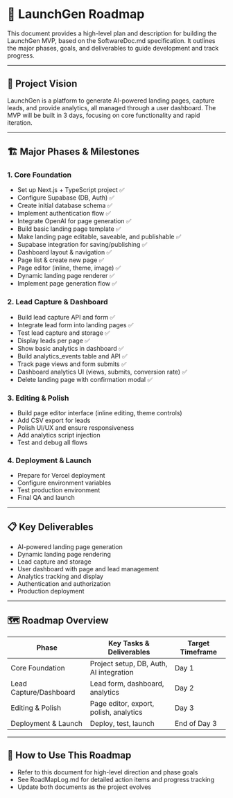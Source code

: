 # 🚀 LaunchGen Roadmap

This document provides a high-level plan and description for building the LaunchGen MVP, based on the SoftwareDoc.md specification. It outlines the major phases, goals, and deliverables to guide development and track progress.

---

## 🎯 Project Vision

LaunchGen is a platform to generate AI-powered landing pages, capture leads, and provide analytics, all managed through a user dashboard. The MVP will be built in 3 days, focusing on core functionality and rapid iteration.

---

## 🏗️ Major Phases & Milestones

### 1. Core Foundation
- Set up Next.js + TypeScript project ✅
- Configure Supabase (DB, Auth) ✅
- Create initial database schema ✅
- Implement authentication flow ✅
- Integrate OpenAI for page generation ✅
- Build basic landing page template ✅
- Make landing page editable, saveable, and publishable ✅
- Supabase integration for saving/publishing ✅
- Dashboard layout & navigation ✅
- Page list & create new page ✅
- Page editor (inline, theme, image) ✅
- Dynamic landing page renderer ✅
- Implement page generation flow ✅

### 2. Lead Capture & Dashboard
- Build lead capture API and form ✅
- Integrate lead form into landing pages ✅
- Test lead capture and storage ✅
- Display leads per page ✅
- Show basic analytics in dashboard ✅
- Build analytics_events table and API ✅
- Track page views and form submits ✅
- Dashboard analytics UI (views, submits, conversion rate) ✅
- Delete landing page with confirmation modal ✅

### 3. Editing & Polish
- Build page editor interface (inline editing, theme controls)
- Add CSV export for leads
- Polish UI/UX and ensure responsiveness
- Add analytics script injection
- Test and debug all flows

### 4. Deployment & Launch
- Prepare for Vercel deployment
- Configure environment variables
- Test production environment
- Final QA and launch

---

## 📋 Key Deliverables
- AI-powered landing page generation
- Dynamic landing page rendering
- Lead capture and storage
- User dashboard with page and lead management
- Analytics tracking and display
- Authentication and authorization
- Production deployment

---

## 🗺️ Roadmap Overview

| Phase                | Key Tasks & Deliverables                | Target Timeframe |
|----------------------|-----------------------------------------|------------------|
| Core Foundation      | Project setup, DB, Auth, AI integration | Day 1            |
| Lead Capture/Dashboard| Lead form, dashboard, analytics         | Day 2            |
| Editing & Polish     | Page editor, export, polish, analytics  | Day 3            |
| Deployment & Launch  | Deploy, test, launch                    | End of Day 3     |

---

## 🔄 How to Use This Roadmap
- Refer to this document for high-level direction and phase goals
- See RoadMapLog.md for detailed action items and progress tracking
- Update both documents as the project evolves 